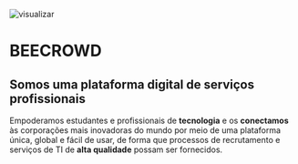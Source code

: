 ![](https://beecrowd.io/wp-content/uploads/2021/08/beecrowd__roxoVert-300x241.png "visualizar")
# BEECROWD

<h2> Somos uma plataforma digital de serviços profissionais </h2>


Empoderamos estudantes e profissionais de **tecnologia** e 
os **conectamos** às corporações mais inovadoras do mundo 
por meio de uma plataforma única, global e fácil de usar, 
de forma que processos de recrutamento e serviços de TI 
de **alta qualidade** possam ser fornecidos.
